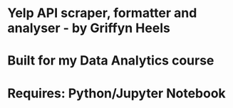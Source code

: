# Yelp API scraper, formatter and analyser - by Griffyn Heels
# Built for my Data Analytics course
# Requires: Python/Jupyter Notebook
